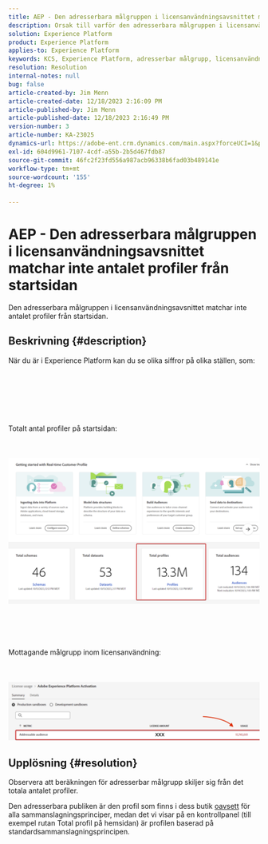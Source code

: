 ```yaml
---
title: AEP - Den adresserbara målgruppen i licensanvändningsavsnittet matchar inte antalet profiler från startsidan
description: Orsak till varför den adresserbara målgruppen i licensanvändningsavsnittet inte matchar antalet profiler från startsidan
solution: Experience Platform
product: Experience Platform
applies-to: Experience Platform
keywords: KCS, Experience Platform, adresserbar målgrupp, licensanvändning, berättiganden, antal profiler
resolution: Resolution
internal-notes: null
bug: false
article-created-by: Jim Menn
article-created-date: 12/18/2023 2:16:09 PM
article-published-by: Jim Menn
article-published-date: 12/18/2023 2:16:49 PM
version-number: 3
article-number: KA-23025
dynamics-url: https://adobe-ent.crm.dynamics.com/main.aspx?forceUCI=1&pagetype=entityrecord&etn=knowledgearticle&id=14baa5f8-af9d-ee11-be37-6045bd006268
exl-id: 604d9961-7107-4cdf-a55b-2b5d467fdb87
source-git-commit: 46fc2f23fd556a987acb96338b6fad03b489141e
workflow-type: tm+mt
source-wordcount: '155'
ht-degree: 1%

---
```


# AEP - Den adresserbara målgruppen i licensanvändningsavsnittet matchar inte antalet profiler från startsidan


Den adresserbara målgruppen i licensanvändningsavsnittet matchar inte antalet profiler från startsidan.

## Beskrivning {#description}

När du är i Experience Platform kan du se olika siffror på olika ställen, som:<br><br> <br><br> <br><br> <br><br>Totalt antal profiler på startsidan:<br><br> <br><br>![](assets/___15baa5f8-af9d-ee11-be37-6045bd006268___.png)<br><br> <br><br> <br><br>Mottagande målgrupp inom licensanvändning:<br><br> <br><br>![](assets/___17baa5f8-af9d-ee11-be37-6045bd006268___.png)

## Upplösning {#resolution}


Observera att beräkningen för adresserbar målgrupp skiljer sig från det totala antalet profiler.

Den adresserbara publiken är den profil som finns i dess butik <u>oavsett</u> för alla sammanslagningsprinciper, medan det vi visar på en kontrollpanel (till exempel rutan Total profil på hemsidan) är profilen baserad på standardsammanslagningsprincipen.
